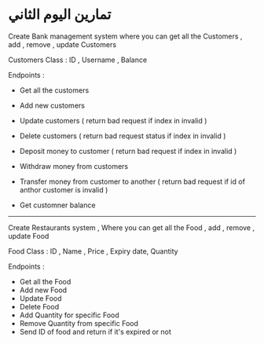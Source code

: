 # تمارين اليوم الثاني

Create Bank management system where you can get all the Customers , add , remove , update Customers

Customers Class :
ID , Username  , Balance

Endpoints :

- Get all the customers
- Add new customers
- Update customers ( return bad request if index in invalid )
- Delete customers ( return bad request status if index in invalid )

- Deposit money to customer  ( return bad request if index in invalid )
- Withdraw money from customers
- Transfer money from customer to another  ( return bad request if id of anthor customer is invalid )
- Get customner balance

------

Create Restaurants system ,
Where you can get all the Food  , add , remove , update  Food

Food Class :
ID , Name , Price  , Expiry date, Quantity

Endpoints :

- Get all the Food
- Add new Food
- Update Food
- Delete Food
- Add Quantity for specific Food
- Remove Quantity from specific Food
- Send ID of food and return if it's expired or not

